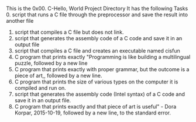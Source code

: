 This is the 0x00. C-Hello, World Project Directory
It has the following Tasks
0. script that runs a C file through the preprocessor and save the result into another file
1. script that compiles a C file but does not link.
2. script that generates the assembly code of a C code and save it in an output file
3. script that compiles a C file and creates an executable named cisfun
4. C program that prints exactly "Programming is like building a multilingual puzzle, followed by a new line
5. C program that prints exactly with proper grammar, but the outcome is a piece of art,, followed by a new line.
6. C program that prints the size of various types on the computer it is compiled and run on.
7. script that generates the assembly code (Intel syntax) of a C code and save it in an output file.
8. C program that prints exactly and that piece of art is useful" - Dora Korpar, 2015-10-19, followed by a new line, to the standard error.


